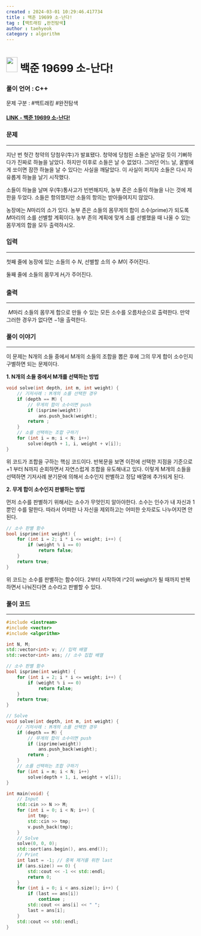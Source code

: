 ```yaml
---
created : 2024-03-01 10:29:46.417734
title : 백준 19699 소-난다!
tag : [백트래킹 ,완전탐색]
author : taehyeok
category : algorithm
---
```

# <img src="https://d2gd6pc034wcta.cloudfront.net/tier/9.svg" width="30" height="40"> 백준 19699 소-난다!


### 풀이 언어 : C++

문제 구분 : #백트래킹 #완전탐색
#### [LINK - 백준 19699 소-난다!](https://www.acmicpc.net/problem/19699)

### 문제

<hr>


지난 번 헛간 청약의 당첨우(牛)가 발표됐다. 청약에 당첨된 소들은 날아갈 듯이 기뻐하다가 진짜로 하늘을 날았다. 하지만 이후로 소들은 날 수 없었다. 그러던 어느 날, 꿀벌에게 쏘이면 잠깐 하늘을 날 수 있다는 사실을 깨달았다. 이 사실이 퍼지자 소들은 다시 자유롭게 하늘을 날기 시작했다.

소들이 하늘을 날며 우(牛)통사고가 빈번해지자, 농부 존은 소들이 하늘을 나는 것에 제한을 두었다. 소들은 항의했지만 소들의 항의는 받아들여지지 않았다.

농장에는 
$N$마리의 소가 있다. 농부 존은 소들의 몸무게의 합이 소수(prime)가 되도록 
$M$마리의 소를 선별할 계획이다. 농부 존의 계획에 맞게 소를 선별했을 때 나올 수 있는 몸무게의 합을 모두 출력하시오.

### 입력

<hr>


첫째 줄에 농장에 있는 소들의 수 
$N$, 선별할 소의 수 
$M$이 주어진다.

둘째 줄에 소들의 몸무게 
$H_i$가 주어진다.
### 출력

<hr>


 
$M$마리 소들의 몸무게 합으로 만들 수 있는 모든 소수를 오름차순으로 출력한다. 만약 그러한 경우가 없다면 
$-1$을 출력한다.
### 풀이 이야기

<hr>


이 문제는 N개의 소들 중에서 M개의 소들의 조합을 뽑은 후에 그의 무게 합이 소수인지 구별하면 되는 문제이다.

**1. N개의 소들 중에서 M개를 선택하는 방법**
```c++
void solve(int depth, int m, int weight) {
    // 기저사례 : M개의 소를 선택한 경우
    if (depth == M) {
        // 무게의 합이 소수이면 push
        if (isprime(weight))
            ans.push_back(weight);
        return ;
    }
    // 소를 선택하는 조합 구하기
    for (int i = m; i < N; i++)
        solve(depth + 1, i, weight + v[i]);
}
```
위 코드가 조합을 구하는 핵심 코드이다. 반복문을 보면 이전에 선택한 지점을 기준으로 +1 부터 N까지 순회하면서 자연스럽게 조합을 유도해내고 있다. 이렇게 M개의 소들을 선택하면 기저사례 분기문에 의해서 소수인지 판별하고 정답 배열에 추가되게 된다.

**2. 무게 합이 소수인지 판별하는 방법**

먼저 소수를 판별하기 위해서는 소수가 무엇인지 알아야한다. 소수는 인수가 내 자신과 1뿐인 수를 말한다. 따라서 어떠한 나 자신을 제외하고는 어떠한 숫자로도 나누어지면 안된다.
```c++
// 소수 판별 함수
bool isprime(int weight) {
    for (int i = 2; i * i <= weight; i++) {
        if (weight % i == 0)
            return false;
    }
    return true;
}
```
위 코드는 소수를 판별하는 함수이다. 2부터 시작하여 i^2이 weight가 될 때까지 반복하면서 나눠진다면 소수라고 판별할 수 있다.

### 풀이 코드

<hr>


``` c++
#include <iostream>
#include <vector>
#include <algorithm>

int N, M;
std::vector<int> v; // 입력 배열
std::vector<int> ans; // 소수 집합 배열

// 소수 판별 함수
bool isprime(int weight) {
    for (int i = 2; i * i <= weight; i++) {
        if (weight % i == 0)
            return false;
    }
    return true;
}

// Solve
void solve(int depth, int m, int weight) {
    // 기저사례 : M개의 소를 선택한 경우
    if (depth == M) {
        // 무게의 합이 소수이면 push
        if (isprime(weight))
            ans.push_back(weight);
        return ;
    }
    // 소를 선택하는 조합 구하기
    for (int i = m; i < N; i++)
        solve(depth + 1, i, weight + v[i]);
}

int main(void) {
    // Input
    std::cin >> N >> M;
    for (int i = 0; i < N; i++) {
        int tmp;
        std::cin >> tmp;
        v.push_back(tmp);
    }
    // Solve
    solve(0, 0, 0);
    std::sort(ans.begin(), ans.end());
    // Print
    int last = -1; // 중복 제거를 위한 last
    if (ans.size() == 0) {
        std::cout << -1 << std::endl;
        return 0;
    }
    for (int i = 0; i < ans.size(); i++) {
        if (last == ans[i])
            continue ;
        std::cout << ans[i] << " ";
        last = ans[i];
    }
    std::cout << std::endl;
}
```
